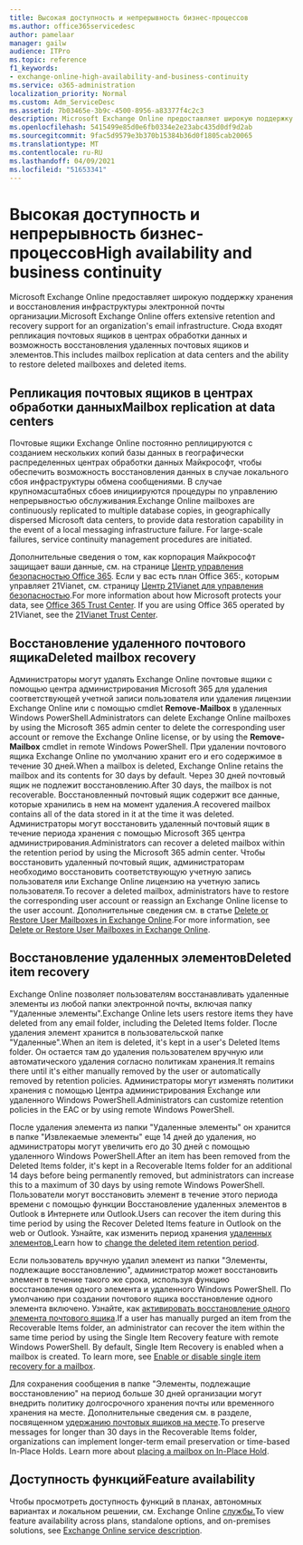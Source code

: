 ```yaml
---
title: Высокая доступность и непрерывность бизнес-процессов
ms.author: office365servicedesc
author: pamelaar
manager: gailw
audience: ITPro
ms.topic: reference
f1_keywords:
- exchange-online-high-availability-and-business-continuity
ms.service: o365-administration
localization_priority: Normal
ms.custom: Adm_ServiceDesc
ms.assetid: 7b03465e-3b9c-4500-8956-a83377f4c2c3
description: Microsoft Exchange Online предоставляет широкую поддержку хранения и восстановления инфраструктуры электронной почты организации. Сюда входят репликация почтовых ящиков в центрах обработки данных и возможность восстановления удаленных почтовых ящиков и элементов.
ms.openlocfilehash: 5415499e85d0e6fb0334e2e23abc435d0df9d2ab
ms.sourcegitcommit: 9fac5d9579e3b370b15384b36d0f1805cab20065
ms.translationtype: MT
ms.contentlocale: ru-RU
ms.lasthandoff: 04/09/2021
ms.locfileid: "51653341"
---
```

# <a name="high-availability-and-business-continuity"></a><span data-ttu-id="a1633-104">Высокая доступность и непрерывность бизнес-процессов</span><span class="sxs-lookup"><span data-stu-id="a1633-104">High availability and business continuity</span></span>

<span data-ttu-id="a1633-105">Microsoft Exchange Online предоставляет широкую поддержку хранения и восстановления инфраструктуры электронной почты организации.</span><span class="sxs-lookup"><span data-stu-id="a1633-105">Microsoft Exchange Online offers extensive retention and recovery support for an organization's email infrastructure.</span></span> <span data-ttu-id="a1633-106">Сюда входят репликация почтовых ящиков в центрах обработки данных и возможность восстановления удаленных почтовых ящиков и элементов.</span><span class="sxs-lookup"><span data-stu-id="a1633-106">This includes mailbox replication at data centers and the ability to restore deleted mailboxes and deleted items.</span></span>
  
## <a name="mailbox-replication-at-data-centers"></a><span data-ttu-id="a1633-107">Репликация почтовых ящиков в центрах обработки данных</span><span class="sxs-lookup"><span data-stu-id="a1633-107">Mailbox replication at data centers</span></span>

<span data-ttu-id="a1633-p103">Почтовые ящики Exchange Online постоянно реплицируются с созданием нескольких копий базы данных в географически распределенных центрах обработки данных Майкрософт, чтобы обеспечить возможность восстановления данных в случае локального сбоя инфраструктуры обмена сообщениями. В случае крупномасштабных сбоев инициируются процедуры по управлению непрерывностью обслуживания.</span><span class="sxs-lookup"><span data-stu-id="a1633-p103">Exchange Online mailboxes are continuously replicated to multiple database copies, in geographically dispersed Microsoft data centers, to provide data restoration capability in the event of a local messaging infrastructure failure. For large-scale failures, service continuity management procedures are initiated.</span></span>
  
<span data-ttu-id="a1633-p104">Дополнительные сведения о том, как корпорация Майкрософт защищает ваши данные, см. на странице [Центр управления безопасностью Office 365](https://go.microsoft.com/fwlink/p/?LinkId=299135). Если у вас есть план Office 365:, которым управляет 21Vianet, см. страницу [Центр 21Vianet для управления безопасностью](https://www.21vbluecloud.com/office365/trustcenter/onlineservices.mdl).</span><span class="sxs-lookup"><span data-stu-id="a1633-p104">For more information about how Microsoft protects your data, see [Office 365 Trust Center](https://go.microsoft.com/fwlink/p/?LinkId=299135). If you are using Office 365 operated by 21Vianet, see the [21Vianet Trust Center](https://www.21vbluecloud.com/office365/trustcenter/onlineservices.mdl).</span></span>
  
## <a name="deleted-mailbox-recovery"></a><span data-ttu-id="a1633-112">Восстановление удаленного почтового ящика</span><span class="sxs-lookup"><span data-stu-id="a1633-112">Deleted mailbox recovery</span></span>

<span data-ttu-id="a1633-113">Администраторы могут удалять Exchange Online почтовые ящики с помощью центра администрирования Microsoft 365 для удаления соответствующей учетной записи пользователя или удаления лицензии Exchange Online или с помощью cmdlet **Remove-Mailbox** в удаленных Windows PowerShell.</span><span class="sxs-lookup"><span data-stu-id="a1633-113">Administrators can delete Exchange Online mailboxes by using the Microsoft 365 admin center to delete the corresponding user account or remove the Exchange Online license, or by using the **Remove-Mailbox** cmdlet in remote Windows PowerShell.</span></span> <span data-ttu-id="a1633-114">При удалении почтового ящика Exchange Online по умолчанию хранит его и его содержимое в течение 30 дней.</span><span class="sxs-lookup"><span data-stu-id="a1633-114">When a mailbox is deleted, Exchange Online retains the mailbox and its contents for 30 days by default.</span></span> <span data-ttu-id="a1633-115">Через 30 дней почтовый ящик не подлежит восстановлению.</span><span class="sxs-lookup"><span data-stu-id="a1633-115">After 30 days, the mailbox is not recoverable.</span></span> <span data-ttu-id="a1633-116">Восстановленный почтовый ящик содержит все данные, которые хранились в нем на момент удаления.</span><span class="sxs-lookup"><span data-stu-id="a1633-116">A recovered mailbox contains all of the data stored in it at the time it was deleted.</span></span> <span data-ttu-id="a1633-117">Администраторы могут восстановить удаленный почтовый ящик в течение периода хранения с помощью Microsoft 365 центра администрирования.</span><span class="sxs-lookup"><span data-stu-id="a1633-117">Administrators can recover a deleted mailbox within the retention period by using the Microsoft 365 admin center.</span></span> <span data-ttu-id="a1633-118">Чтобы восстановить удаленный почтовый ящик, администраторам необходимо восстановить соответствующую учетную запись пользователя или Exchange Online лицензию на учетную запись пользователя.</span><span class="sxs-lookup"><span data-stu-id="a1633-118">To recover a deleted mailbox, administrators have to restore the corresponding user account or reassign an Exchange Online license to the user account.</span></span> <span data-ttu-id="a1633-119">Дополнительные сведения см. в статье [Delete or Restore User Mailboxes in Exchange Online](/exchange/recipients-in-exchange-online/delete-or-restore-mailboxes).</span><span class="sxs-lookup"><span data-stu-id="a1633-119">For more information, see [Delete or Restore User Mailboxes in Exchange Online](/exchange/recipients-in-exchange-online/delete-or-restore-mailboxes).</span></span>
  
## <a name="deleted-item-recovery"></a><span data-ttu-id="a1633-120">Восстановление удаленных элементов</span><span class="sxs-lookup"><span data-stu-id="a1633-120">Deleted item recovery</span></span>

<span data-ttu-id="a1633-121">Exchange Online позволяет пользователям восстанавливать удаленные элементы из любой папки электронной почты, включая папку "Удаленные элементы".</span><span class="sxs-lookup"><span data-stu-id="a1633-121">Exchange Online lets users restore items they have deleted from any email folder, including the Deleted Items folder.</span></span> <span data-ttu-id="a1633-122">После удаления элемент хранится в пользовательской папке "Удаленные".</span><span class="sxs-lookup"><span data-stu-id="a1633-122">When an item is deleted, it's kept in a user's Deleted Items folder.</span></span> <span data-ttu-id="a1633-123">Он остается там до удаления пользователем вручную или автоматического удаления согласно политикам хранения.</span><span class="sxs-lookup"><span data-stu-id="a1633-123">It remains there until it's either manually removed by the user or automatically removed by retention policies.</span></span> <span data-ttu-id="a1633-124">Администраторы могут изменять политики хранения с помощью Центра администрирования Exchange или удаленного Windows PowerShell.</span><span class="sxs-lookup"><span data-stu-id="a1633-124">Administrators can customize retention policies in the EAC or by using remote Windows PowerShell.</span></span>
  
<span data-ttu-id="a1633-125">После удаления элемента из папки "Удаленные элементы" он хранится в папке "Извлекаемые элементы" еще 14 дней до удаления, но администраторы могут увеличить его до 30 дней с помощью удаленного Windows PowerShell.</span><span class="sxs-lookup"><span data-stu-id="a1633-125">After an item has been removed from the Deleted Items folder, it's kept in a Recoverable Items folder for an additional 14 days before being permanently removed, but administrators can increase this to a maximum of 30 days by using remote Windows PowerShell.</span></span> <span data-ttu-id="a1633-126">Пользователи могут восстановить элемент в течение этого периода времени с помощью функции Восстановление удаленных элементов в Outlook в Интернете или Outlook.</span><span class="sxs-lookup"><span data-stu-id="a1633-126">Users can recover the item during this time period by using the Recover Deleted Items feature in Outlook on the web or Outlook.</span></span> <span data-ttu-id="a1633-127">Узнайте, как изменить период хранения [удаленных элементов.](/exchange/recipients-in-exchange-online/manage-user-mailboxes/change-deleted-item-retention)</span><span class="sxs-lookup"><span data-stu-id="a1633-127">Learn how to [change the deleted item retention period](/exchange/recipients-in-exchange-online/manage-user-mailboxes/change-deleted-item-retention).</span></span>
  
<span data-ttu-id="a1633-p108">Если пользователь вручную удалил элемент из папки "Элементы, подлежащие восстановлению", администратор может восстановить элемент в течение такого же срока, используя функцию восстановления одного элемента и удаленного Windows PowerShell. По умолчанию при создании почтового ящика восстановление одного элемента включено. Узнайте, как [активировать восстановление одного элемента почтового ящика](/exchange/recipients-in-exchange-online/manage-user-mailboxes/enable-or-disable-single-item-recovery).</span><span class="sxs-lookup"><span data-stu-id="a1633-p108">If a user has manually purged an item from the Recoverable Items folder, an administrator can recover the item within the same time period by using the Single Item Recovery feature with remote Windows PowerShell. By default, Single Item Recovery is enabled when a mailbox is created. To learn more, see [Enable or disable single item recovery for a mailbox](/exchange/recipients-in-exchange-online/manage-user-mailboxes/enable-or-disable-single-item-recovery).</span></span>
  
<span data-ttu-id="a1633-p109">Для сохранения сообщения в папке "Элементы, подлежащие восстановлению" на период больше 30 дней организации могут внедрить политику долгосрочного хранения почты или временного хранения на месте. Дополнительные сведения см. в разделе, посвященном [удержанию почтовых ящиков на месте](/exchange/security-and-compliance/in-place-and-litigation-holds).</span><span class="sxs-lookup"><span data-stu-id="a1633-p109">To preserve messages for longer than 30 days in the Recoverable Items folder, organizations can implement longer-term email preservation or time-based In-Place Holds. Learn more about [placing a mailbox on In-Place Hold](/exchange/security-and-compliance/in-place-and-litigation-holds).</span></span>
  
## <a name="feature-availability"></a><span data-ttu-id="a1633-133">Доступность функций</span><span class="sxs-lookup"><span data-stu-id="a1633-133">Feature availability</span></span>

<span data-ttu-id="a1633-134">Чтобы просмотреть доступность функций в планах, автономных вариантах и локальном решении, см. Exchange Online [службы.](exchange-online-service-description.md)</span><span class="sxs-lookup"><span data-stu-id="a1633-134">To view feature availability across plans, standalone options, and on-premises solutions, see [Exchange Online service description](exchange-online-service-description.md).</span></span>
